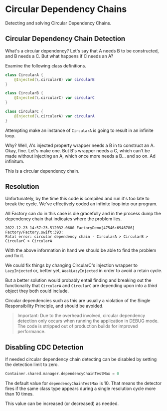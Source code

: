 # Circular Dependency Chains

Detecting and solving Circular Dependency Chains.

## Circular Dependency Chain Detection

What's a circular dependency? Let's say that A needs B to be constructed, and B needs a C. But what happens if C needs an A? 

Examine the following class definitions.
```swift
class CircularA {
    @Injected(\.circularB) var circularB
}

class CircularB {
    @Injected(\.circularC) var circularC
}

class CircularC {
    @Injected(\.circularA) var circularA
}
```

Attempting make an instance of `CircularA` is going to result in an infinite loop. 

Why? Well, A's injected property wrapper needs a B in to construct an A. Okay, fine. Let's make one. But B's wrapper needs a C, which can't be made without injecting an A, which once more needs a B... and so on. Ad infinitum.

This is a circular dependency chain.

## Resolution

Unfortunately, by the time this code is compiled and run it's too late to break the cycle. We've effectively coded an infinite loop into our program. 

All Factory can do in this case is die gracefully and in the process dump the dependency chain that indicates where the problem lies.
```
2022-12-23 14:57:23.512032-0600 FactoryDemo[47546:6946786] Factory/Factory.swift:393: 
Fatal error: circular dependency chain - CircularA > CircularB > CircularC > CircularA
```
With the above information in hand we should be able to find the problem and fix it.

We could fix things by changing CircularC's injection wrapper to `LazyInjected` or, better yet, `WeakLazyInjected` in order to avoid a retain cycle. 

But a better solution would probably entail finding and breaking out the functionality that `CircularA` and `CircularC` are depending upon into a *third* object they both could include.

Circular dependencies such as this are usually a violation of the Single Responsibility Principle, and should be avoided.

> Important: Due to the overhead involved, circular dependency detection only occurs when running the application in DEBUG mode. The code is stripped out of production builds for improved performance.

## Disabling CDC Detection

If needed circular dependency chain detecting can be disabled by setting the detection limit to zero.
```swift
Container.shared.manager.dependencyChainTestMax = 0
```
The default value for `dependencyChainTestMax` is 10. That means the detector fires if the same class type appears during a single resolution cycle more than 10 times.

This value can be increased (or decreased) as needed.

